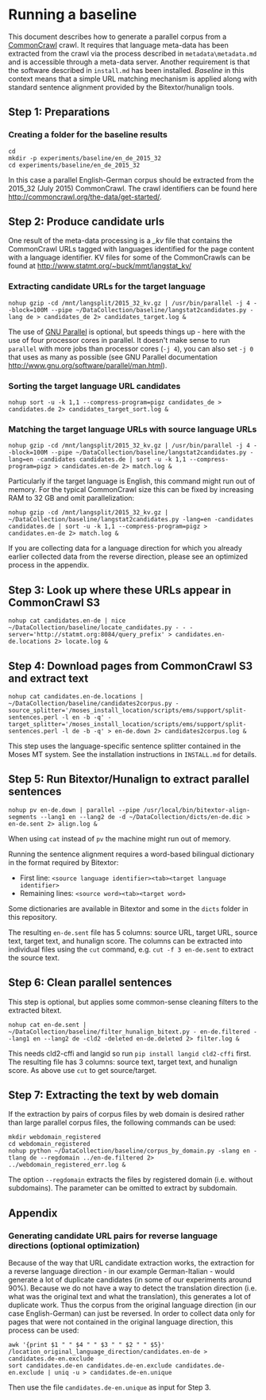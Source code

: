 # Running a baseline
This document describes how to generate a parallel corpus from a [CommonCrawl](http://commoncrawl.org/) crawl. It requires that language meta-data has been extracted from the crawl via the process described in `metadata\metadata.md` and is accessible through a meta-data server. Another requirement is that the software described in `install.md` has been installed. *Baseline* in this context means that a simple URL matching mechanism is applied along with standard sentence alignment provided by the Bitextor/hunalign tools.

## Step 1: Preparations

### Creating a folder for the baseline results
```
cd
mkdir -p experiments/baseline/en_de_2015_32
cd experiments/baseline/en_de_2015_32
```
In this case a parallel English-German corpus should be extracted from the 2015_32 (July 2015) CommonCrawl. The crawl identifiers can be found here http://commoncrawl.org/the-data/get-started/.

## Step 2: Produce candidate urls
One result of the meta-data processing is a *_kv* file that contains the CommonCrawl URLs tagged with languages identified for the page content with a language identifier. KV files for some of the CommonCrawls can be found at http://www.statmt.org/~buck/mmt/langstat_kv/

### Extracting candidate URLs for the target language
```
nohup gzip -cd /mnt/langsplit/2015_32_kv.gz | /usr/bin/parallel -j 4 --block=100M --pipe ~/DataCollection/baseline/langstat2candidates.py -lang de > candidates_de 2> candidates_target.log &
```
The use of [GNU Parallel](http://www.gnu.org/software/parallel/) is optional, but speeds things up - here with the use of four processor cores in parallel. It doesn't make sense to run `parallel` with more jobs than processor cores (`-j 4`), you can also set `-j 0` that uses as many as possible (see GNU Parallel documentation http://www.gnu.org/software/parallel/man.html).

### Sorting the target language URL candidates
```
nohup sort -u -k 1,1 --compress-program=pigz candidates_de > candidates.de 2> candidates_target_sort.log &
```
### Matching the target language URLs with source language URLs
```
nohup gzip -cd /mnt/langsplit/2015_32_kv.gz | /usr/bin/parallel -j 4 --block=100M --pipe ~/DataCollection/baseline/langstat2candidates.py -lang=en -candidates candidates.de | sort -u -k 1,1 --compress-program=pigz > candidates.en-de 2> match.log &
```
Particularly if the target language is English, this command might run out of memory. For the typical CommonCrawl size this can be fixed by increasing RAM to 32 GB and omit parallelization:
```
nohup gzip -cd /mnt/langsplit/2015_32_kv.gz | ~/DataCollection/baseline/langstat2candidates.py -lang=en -candidates candidates.de | sort -u -k 1,1 --compress-program=pigz > candidates.en-de 2> match.log &
```
If you are collecting data for a language direction for which you already earlier collected data from the reverse direction, please see an optimized process in the appendix.

## Step 3: Look up where these URLs appear in CommonCrawl S3
```
nohup cat candidates.en-de | nice ~/DataCollection/baseline/locate_candidates.py - - -server='http://statmt.org:8084/query_prefix' > candidates.en-de.locations 2> locate.log &
```

## Step 4: Download pages from CommonCrawl S3 and extract text
```
nohup cat candidates.en-de.locations | ~/DataCollection/baseline/candidates2corpus.py -source_splitter='/moses_install_location/scripts/ems/support/split-sentences.perl -l en -b -q' -target_splitter='/moses_install_location/scripts/ems/support/split-sentences.perl -l de -b -q' > en-de.down 2> candidates2corpus.log &
```
This step uses the language-specific sentence splitter contained in the Moses MT system. See the installation instructions in `INSTALL.md` for details.

## Step 5: Run Bitextor/Hunalign to extract parallel sentences

```
nohup pv en-de.down | parallel --pipe /usr/local/bin/bitextor-align-segments --lang1 en --lang2 de -d ~/DataCollection/dicts/en-de.dic > en-de.sent 2> align.log &
```
When using `cat` instead of `pv` the machine might run out of memory.

Running the sentence alignment requires a word-based bilingual dictionary in the format required by Bitextor:
* First line: `<source language identifier><tab><target language identifier>`
* Remaining lines: `<source word><tab><target word>`

Some dictionaries are available in Bitextor and some in the `dicts` folder in this repository.

The resulting `en-de.sent` file has 5 columns: source URL, target URL, source text, target text, and hunalign score. The columns can be extracted into individual files using the `cut` command, e.g. `cut -f 3 en-de.sent` to extract the source text.

## Step 6: Clean parallel sentences
This step is optional, but applies some common-sense cleaning filters to the extracted bitext.

```
nohup cat en-de.sent | ~/DataCollection/baseline/filter_hunalign_bitext.py - en-de.filtered --lang1 en --lang2 de -cld2 -deleted en-de.deleted 2> filter.log &
```
This needs cld2-cffi and langid so run `pip install langid cld2-cffi` first. The resulting file has 3 columns: source text, target text, and hunalign score. As above use `cut` to get source/target.

## Step 7: Extracting the text by web domain
If the extraction by pairs of corpus files by web domain is desired rather than large parallel corpus files, the following commands can be used:

```
mkdir webdomain_registered
cd webdomain_registered
nohup python ~/DataCollection/baseline/corpus_by_domain.py -slang en -tlang de --regdomain ../en-de.filtered 2> ../webdomain_registered_err.log &
```
The option `--regdomain` extracts the files by registered domain (i.e. without subdomains). The parameter can be omitted to extract by subdomain.


## Appendix

### Generating candidate URL pairs for reverse language directions (optional optimization)
Because of the way that URL candidate extraction works, the extraction for a reverse language direction - in our example German-Italian - would generate a lot of duplicate candidates (in some of our experiments around 90%). Because we do not have a way to detect the translation direction (i.e. what was the original text and what the translation), this generates a lot of duplicate work. Thus the corpus from the original language direction (in our case English-German) can just be reversed. In order to collect data only for pages that were not contained in the original language direction, this process can be used:

```
awk '{print $1 " " $4 " " $3 " " $2 " " $5}' /location_original_language_direction/candidates.en-de > candidates.de-en.exclude
sort candidates.de-en candidates.de-en.exclude candidates.de-en.exclude | uniq -u > candidates.de-en.unique
```

Then use the file `candidates.de-en.unique` as input for Step 3.
